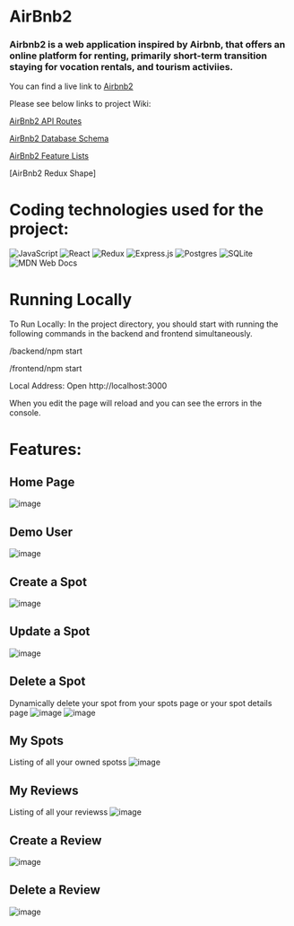 # AirBnb2

### Airbnb2 is a web application inspired by Airbnb, that offers an online platform for renting, primarily short-term transition staying for vocation rentals, and tourism activiies.
You can find a live link to [Airbnb2](https://authen-me-airbnb2.herokuapp.com/)

Please see below links to project Wiki:

[AirBnb2 API Routes](https://github.com/jrkong216/Airbnb2/tree/dev2/backend#readme)

[AirBnb2 Database Schema](https://camo.githubusercontent.com/dcff9dd41392b50c83e73ea96225eac04ec388b03f701523a6b13f35be969360/68747470733a2f2f64726976652e676f6f676c652e636f6d2f75633f6578706f72743d766965772669643d3159386f645f4b6371556537714b366d584962677a4a5275442d35435747447137)

[AirBnb2 Feature Lists](https://github.com/jrkong216/Airbnb2/wiki/AirBnb2-Feature-List)

[AirBnb2 Redux Shape]

# Coding technologies used for the project:

![JavaScript](https://img.shields.io/badge/javascript-%23323330.svg?style=for-the-badge&logo=javascript&logoColor=%23F7DF1E)
![React](https://img.shields.io/badge/react-%2320232a.svg?style=for-the-badge&logo=react&logoColor=%2361DAFB)
![Redux](https://img.shields.io/badge/redux-%23593d88.svg?style=for-the-badge&logo=redux&logoColor=white)
![Express.js](https://img.shields.io/badge/express.js-%23404d59.svg?style=for-the-badge&logo=express&logoColor=%2361DAFB)
![Postgres](https://img.shields.io/badge/postgres-%23316192.svg?style=for-the-badge&logo=postgresql&logoColor=white)
![SQLite](https://img.shields.io/badge/sqlite-%2307405e.svg?style=for-the-badge&logo=sqlite&logoColor=white)
![MDN Web Docs](https://img.shields.io/badge/MDN_Web_Docs-black?style=for-the-badge&logo=mdnwebdocs&logoColor=white)

# Running Locally

To Run Locally: In the project directory, you should start with running the following commands in the backend and frontend simultaneously. 

/backend/npm start

/frontend/npm start

Local Address: Open http://localhost:3000

When you edit the page will reload and you can see the errors in the console.

# Features:

## Home Page
![image](https://res.cloudinary.com/decrtjcgv/image/upload/v1666221681/SplashPage_doowe9.png)
## Demo User
![image](https://res.cloudinary.com/decrtjcgv/image/upload/v1666221496/DemoUser_fw5ahq.png)
## Create a Spot
![image](https://res.cloudinary.com/decrtjcgv/image/upload/v1666221493/CreateSpot_pgw9gq.png)
## Update a Spot
![image](https://res.cloudinary.com/decrtjcgv/image/upload/v1666221494/Edit_a_Spot_pjvi9r.png)
## Delete a Spot
Dynamically delete your spot from your spots page or your spot details page
![image](https://res.cloudinary.com/decrtjcgv/image/upload/v1666221495/SpotDetailsEditDelete_ep727g.png)
![image](https://res.cloudinary.com/decrtjcgv/image/upload/v1666221495/My_Spots_x8abw6.png)
## My Spots
Listing of all your owned spotss
![image](https://res.cloudinary.com/decrtjcgv/image/upload/v1666221495/My_Spots_x8abw6.png)
## My Reviews
Listing of all your reviewss
![image](https://res.cloudinary.com/decrtjcgv/image/upload/v1666221493/My_Reviews_qrtchh.png)
## Create a Review
![image](https://res.cloudinary.com/decrtjcgv/image/upload/v1666221887/CreateAReview_ddhgzz.png)
## Delete a Review
![image](https://res.cloudinary.com/decrtjcgv/image/upload/v1666221493/My_Reviews_qrtchh.png)

